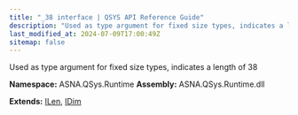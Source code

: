 ```yaml
---
title: "_38 interface | QSYS API Reference Guide"
description: "Used as type argument for fixed size types, indicates a length of 38  "
last_modified_at: 2024-07-09T17:00:49Z
sitemap: false
---
```


Used as type argument for fixed size types, indicates a length of 38 

**Namespace:** ASNA.QSys.Runtime
**Assembly:** ASNA.QSys.Runtime.dll

**Extends:** [ILen](/reference/runtime/qsys-runtime/i-len.html), [IDim](/reference/runtime/qsys-runtime/i-dim.html)
<br>
<br>
